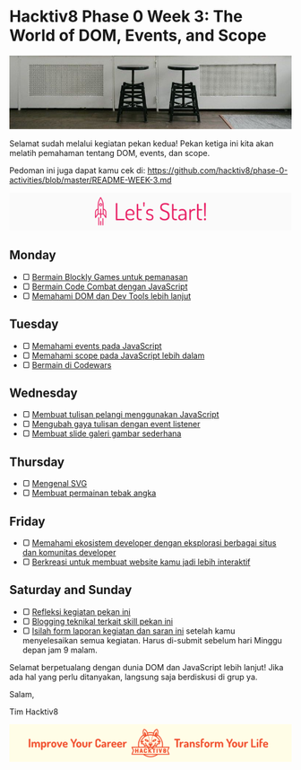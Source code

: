 # Hacktiv8 Phase 0 Week 3: The World of DOM, Events, and Scope

![Header](assets/header-w3.jpg)

Selamat sudah melalui kegiatan pekan kedua! Pekan ketiga ini kita akan melatih pemahaman tentang DOM, events, dan scope.

Pedoman ini juga dapat kamu cek di: <https://github.com/hacktiv8/phase-0-activities/blob/master/README-WEEK-3.md>

![Let's start!](assets/start.png)

## Monday

- ▢ [Bermain Blockly Games untuk pemanasan](https://github.com/hacktiv8/phase-0-activities/blob/master/modules/blockly-games.md)
- ▢ [Bermain Code Combat dengan JavaScript](https://github.com/hacktiv8/phase-0-activities/blob/master/modules/code-combat.md)
- ▢ [Memahami DOM dan Dev Tools lebih lanjut](https://github.com/hacktiv8/phase-0-activities/blob/master/modules/js-dom-devtools.md)

## Tuesday

- ▢ [Memahami events pada JavaScript](https://github.com/hacktiv8/phase-0-activities/blob/master/modules/js-events.md)
- ▢ [Memahami scope pada JavaScript lebih dalam](https://github.com/hacktiv8/phase-0-activities/blob/master/modules/js-scope.md)
- ▢ [Bermain di Codewars](https://github.com/hacktiv8/phase-0-activities/blob/master/modules/codewars.md)

## Wednesday

- ▢ [Membuat tulisan pelangi menggunakan JavaScript](https://github.com/hacktiv8/phase-0-activities/blob/master/modules/rainbow-text.md)
- ▢ [Mengubah gaya tulisan dengan event listener](https://github.com/hacktiv8/phase-0-activities/blob/master/modules/text-style-event.md)
- ▢ [Membuat slide galeri gambar sederhana](https://github.com/hacktiv8/phase-0-activities/blob/master/modules/gallery-slide.md)

## Thursday

- ▢ [Mengenal SVG](https://github.com/hacktiv8/phase-0-activities/blob/master/modules/svg.md)
- ▢ [Membuat permainan tebak angka](https://github.com/hacktiv8/phase-0-activities/blob/master/modules/number-guess.md)

## Friday

- ▢ [Memahami ekosistem developer dengan eksplorasi berbagai situs dan komunitas developer](https://github.com/hacktiv8/phase-0-activities/blob/master/modules/dev-ecosystem-community.md)
- ▢ [Berkreasi untuk membuat website kamu jadi lebih interaktif](https://github.com/hacktiv8/phase-0-activities/blob/master/modules/web-interactive.md)

## Saturday and Sunday

- ▢ [Refleksi kegiatan pekan ini](https://github.com/hacktiv8/phase-0-activities/blob/master/modules/reflection.md)
- ▢ [Blogging teknikal terkait skill pekan ini](https://github.com/hacktiv8/phase-0-activities/blob/master/modules/blog.md)
- ▢ [Isilah form laporan kegiatan dan saran ini](http://bit.ly/hacktiv8-report-p0w3) setelah kamu menyelesaikan semua kegiatan. Harus di-submit sebelum hari Minggu depan jam 9 malam.

Selamat berpetualang dengan dunia DOM dan JavaScript lebih lanjut! Jika ada hal yang perlu ditanyakan, langsung saja berdiskusi di grup ya.

Salam,

Tim Hacktiv8

![Hacktiv8 Banner](assets/banner.png)
